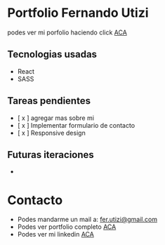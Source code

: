 # Portfolio Fernando Utizi

podes ver mi porfolio haciendo click [ACA](https://ferutizi.github.io/Portfolio/)

## Tecnologias usadas

- React
- SASS


## Tareas pendientes

- [ x ] agregar mas sobre mi
- [ x ] Implementar formulario de contacto
- [ x ] Responsive design


## Futuras iteraciones

- 

# Contacto

- Podes mandarme un mail a: fer.utizi@gmail.com
- Podes ver portfolio completo [ACA](https://ferutizi.github.io/Portfolio/)
- Podes ver mi linkedin [ACA](https://www.linkedin.com/in/fernando-utizi-2a72a3233/)

